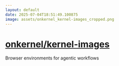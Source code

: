 ```yaml
---
layout: default
date: 2025-07-04T18:51:49.100875
image: assets/onkernel_kernel-images_cropped.png
---
```


# [onkernel/kernel-images](https://github.com/onkernel/kernel-images)

Browser environments for agentic workflows 
